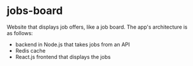 # jobs-board
Website that displays job offers, like a job board. The app's architecture is as follows:

- backend in Node.js that takes jobs from an API 
- Redis cache
- React.js frontend that displays the jobs
